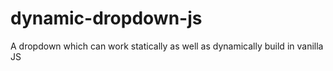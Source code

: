 # dynamic-dropdown-js
A dropdown which can work statically as well as dynamically build in vanilla JS 
